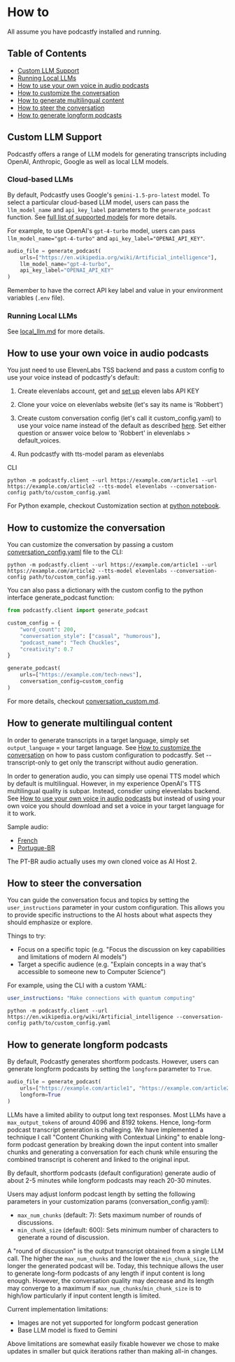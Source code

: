 # How to

All assume you have podcastfy installed and running.

## Table of Contents

- [Custom LLM Support](#custom-llm-support)
- [Running Local LLMs](#running-local-llms)
- [How to use your own voice in audio podcasts](#how-to-use-your-own-voice-in-audio-podcasts)
- [How to customize the conversation](#how-to-customize-the-conversation)
- [How to generate multilingual content](#how-to-generate-multilingual-content)
- [How to steer the conversation](#how-to-steer-the-conversation)
- [How to generate longform podcasts](#how-to-generate-longform-podcasts)


## Custom LLM Support

Podcastfy offers a range of LLM models for generating transcripts including OpenAI, Anthropic, Google as well as local LLM models.

### Cloud-based LLMs

By default, Podcastfy uses Google's `gemini-1.5-pro-latest` model. To select a particular cloud-based LLM model, users can pass the `llm_model_name` and `api_key_label` parameters to the `generate_podcast` function. See [full list of supported models](https://docs.litellm.ai/docs/providers) for more details.

For example, to use OpenAI's `gpt-4-turbo` model, users can pass `llm_model_name="gpt-4-turbo"` and `api_key_label="OPENAI_API_KEY"`.

```python
audio_file = generate_podcast(
    urls=["https://en.wikipedia.org/wiki/Artificial_intelligence"],
    llm_model_name="gpt-4-turbo",
    api_key_label="OPENAI_API_KEY"
)
```

Remember to have the correct API key label and value in your environment variables (`.env` file).

### Running Local LLMs

See [local_llm.md](local_llm.md) for more details.

## How to use your own voice in audio podcasts

You just need to use ElevenLabs TSS backend and pass a custom config to use your voice instead of podcastfy's default:
  
1. Create elevenlabs account, get and [set up](https://github.com/souzatharsis/podcastfy/blob/main/usage/config.md) eleven labs API KEY

2. Clone your voice on elevenlabs website (let's say its name is 'Robbert')

4. Create custom conversation config (let's call it custom_config.yaml) to use your voice name instead of the default as described [here](https://github.com/souzatharsis/podcastfy/blob/main/usage/conversation_custom.md#text-to-speech-tts-settings). Set either question or answer voice below to 'Robbert' in elevenlabs > default_voices.

6. Run podcastfy with tts-model param as elevenlabs

CLI
   ```
   python -m podcastfy.client --url https://example.com/article1 --url https://example.com/article2 --tts-model elevenlabs --conversation-config path/to/custom_config.yaml
   ```
For Python example, checkout Customization section at [python notebook](https://github.com/souzatharsis/podcastfy/blob/main/podcastfy.ipynb).

## How to customize the conversation

You can customize the conversation by passing a custom [conversation_config.yaml](https://github.com/souzatharsis/podcastfy/blob/main/podcastfy/conversation_config.yaml) file to the CLI: 

```
python -m podcastfy.client --url https://example.com/article1 --url https://example.com/article2 --tts-model elevenlabs --conversation-config path/to/custom_config.yaml
```

You can also pass a dictionary with the custom config to the python interface generate_podcast function:

```python
from podcastfy.client import generate_podcast

custom_config = {
    "word_count": 200,
    "conversation_style": ["casual", "humorous"],
    "podcast_name": "Tech Chuckles",
    "creativity": 0.7
}

generate_podcast(
    urls=["https://example.com/tech-news"],
    conversation_config=custom_config
)
```
For more details, checkout [conversation_custom.md](https://github.com/souzatharsis/podcastfy/blob/main/usage/conversation_custom.md).

## How to generate multilingual content

In order to generate transcripts in a target language, simply set `output_language` = your target language. See [How to customize the conversation](#how-to-customize-the-conversation) on how to pass custom configuration to podcastfy. Set --transcript-only to get only the transcript without audio generation.

In order to generation audio, you can simply use openai TTS model which by default is multilingual. However, in my experience OpenAI's TTS multilingual quality is subpar. Instead, consdier using elevenlabs backend. See [How to use your own voice in audio podcasts](#how-to-use-your-own-voice-in-audio-podcasts) but instead of using your own voice you should download and set a voice in your target language for it to work.

Sample audio:
- [French](https://github.com/souzatharsis/podcastfy/blob/main/data/audio/podcast_FR_AGRO.mp3)
- [Portugue-BR](https://github.com/souzatharsis/podcastfy/blob/main/data/audio/podcast_thatupiso_BR.mp3)

The PT-BR audio actually uses my own cloned voice as AI Host 2.


## How to steer the conversation

You can guide the conversation focus and topics by setting the `user_instructions` parameter in your custom configuration. This allows you to provide specific instructions to the AI hosts about what aspects they should emphasize or explore.

Things to try:
- Focus on a specific topic (e.g. "Focus the discussion on key capabilities and limitations of modern AI models")
- Target a specific audience (e.g. "Explain concepts in a way that's accessible to someone new to Computer Science")

For example, using the CLI with a custom YAML:

```yaml
user_instructions: "Make connections with quantum computing"
```

```
python -m podcastfy.client --url https://en.wikipedia.org/wiki/Artificial_intelligence --conversation-config path/to/custom_config.yaml
```


## How to generate longform podcasts

By default, Podcastfy generates shortform podcasts. However, users can generate longform podcasts by setting the `longform` parameter to `True`.

```python
audio_file = generate_podcast(
    urls=["https://example.com/article1", "https://example.com/article2"],
    longform=True
)
```

LLMs have a limited ability to output long text responses. Most LLMs have a `max_output_tokens` of around 4096 and 8192 tokens. Hence, long-form podcast transcript generation is challeging. We have implemented a technique I call "Content Chunking with Contextual Linking" to enable long-form podcast generation by breaking down the input content into smaller chunks and generating a conversation for each chunk while ensuring the combined transcript is coherent and linked to the original input.

By default, shortform podcasts (default configuration) generate audio of about 2-5 minutes while longform podcasts may reach 20-30 minutes.

Users may adjust lonform podcast length by setting the following parameters in your customization params (conversation_config.yaml):
- `max_num_chunks` (default: 7): Sets maximum number of rounds of discussions.
- `min_chunk_size` (default: 600): Sets minimum number of characters to generate a round of discussion.

A "round of discussion" is the output transcript obtained from a single LLM call. The higher the `max_num_chunks` and the lower the `min_chunk_size`, the longer the generated podcast will be.
Today, this technique allows the user to generate long-form podcasts of any length if input content is long enough. However, the conversation quality may decrease and its length may converge to a maximum if `max_num_chunks`/`min_chunk_size` is to high/low particularly if input content length is limited.

Current implementation limitations:
- Images are not yet supported for longform podcast generation
- Base LLM model is fixed to Gemini

Above limitations are somewhat easily fixable however we chose to make updates in smaller but quick iterations rather than making all-in changes.

